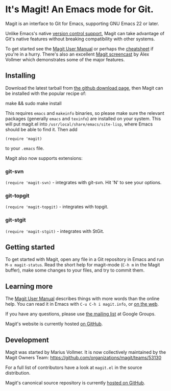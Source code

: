 It's Magit!  An Emacs mode for Git.
===================================

Magit is an interface to Git for Emacs, supporting GNU Emacs 22 or
later.

 Unlike Emacs's native [version control support][vc], Magit can take
advantage of Git's native features without breaking compatibility with
other systems.

To get started see the [Magit User Manual][manual] or perhaps the
[cheatsheet][cheatsheet] if you're in a hurry. There's also an
excellent [Magit screencast][screencast] by Alex Vollmer which
demonstrates some of the major features.

Installing
----------

Download the latest tarball from [the github download page][download],
then Magit can be installed with the popular recipe of:

make && sudo make install

This requires `emacs` and `makeinfo` binaries, so please make sure the relevant
packages (generally `emacs` and `texinfo`) are installed on your system.
This will put magit.el into `/usr/local/share/emacs/site-lisp`, where
Emacs should be able to find it.  Then add

    (require 'magit)

to your `.emacs` file.

Magit also now supports extensions:

### git-svn

`(require 'magit-svn)` - integrates with git-svn. Hit 'N' to see your
options.

### git-topgit

`(require 'magit-topgit)` - integrates with topgit.

### git-stgit

`(require 'magit-stgit)` - integrates with StGit.

Getting started
---------------

To get started with Magit, open any file in a Git repository in Emacs
and run `M-x magit-status`.  Read the short help for magit-mode (`C-h
m` in the Magit buffer), make some changes to your files, and try to
commit them.

Learning more
-------------

The [Magit User Manual][manual] describes things with more words than
the online help.  You can read it in Emacs with `C-u C-h i
magit.info`, or [on the web][manual].

If you have any questions, please use [the mailing list][google group]
at Google Groups.

Magit's website is currently hosted [on GitHub][website].

Development
-----------

Magit was started by Marius Vollmer. It is now collectively maintained by the
Magit Owners Team: https://github.com/organizations/magit/teams/53130

For a full list of contributors have a look at `magit.el` in the
source distribution.

Magit's canonical source repository is currently
[hosted on GitHub][development].

[vc]: http://www.gnu.org/software/emacs/manual/html_node/emacs/Version-Control.html#Version-Control
[website]: http://magit.github.com/magit
[development]: http://github.com/magit/magit
[manual]: http://magit.github.com/magit/magit.html
[cheatsheet]: http://daemianmack.com/magit-cheatsheet.html
[screencast]: http://vimeo.com/2871241
[download]: http://github.com/magit/magit/downloads
[google group]: http://groups.google.com/group/magit/
